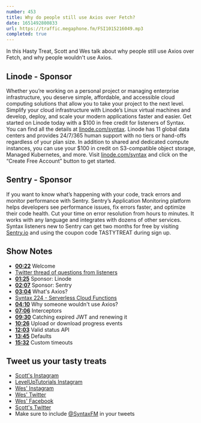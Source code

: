 ```yaml
---
number: 453
title: Why do people still use Axios over Fetch?
date: 1651492800833
url: https://traffic.megaphone.fm/FSI1015216049.mp3
completed: true
---
```


In this Hasty Treat, Scott and Wes talk about why people still use Axios over Fetch, and why people wouldn't use Axios.

## Linode - Sponsor

Whether you’re working on a personal project or managing enterprise infrastructure, you deserve simple, affordable, and accessible cloud computing solutions that allow you to take your project to the next level. Simplify your cloud infrastructure with Linode’s Linux virtual machines and develop, deploy, and scale your modern applications faster and easier. Get started on Linode today with a $100 in free credit for listeners of Syntax. You can find all the details at [linode.com/syntax](https://linode.com/syntax). Linode has 11 global data centers and provides 24/7/365 human support with no tiers or hand-offs regardless of your plan size. In addition to shared and dedicated compute instances, you can use your $100 in credit on S3-compatible object storage, Managed Kubernetes, and more. Visit [linode.com/syntax](https://linode.com/syntax) and click on the “Create Free Account” button to get started.

## Sentry - Sponsor

If you want to know what’s happening with your code, track errors and monitor performance with Sentry. Sentry’s Application Monitoring platform helps developers see performance issues, fix errors faster, and optimize their code health. Cut your time on error resolution from hours to minutes. It works with any language and integrates with dozens of other services. Syntax listeners new to Sentry can get two months for  free by visiting [Sentry.io](https://sentry.io) and using the coupon code TASTYTREAT during sign up.

## Show Notes

* **[00:22](#t=00:22)** Welcome
* [Twitter thread of questions from listeners](https://twitter.com/wesbos/status/1501221052743041025)
* **[01:25](#t=01:25)** Sponsor: Linode
* **[02:07](#t=02:07)** Sponsor: Sentry
* **[03:04](#t=03:04)** What's Axios?
* [Syntax 224 - Serverless Cloud Functions](https://syntax.fm/show/224/serverless-cloud-functions-part-1)
* **[04:10](#t=04:10)** Why someone wouldn't use Axios?
* **[07:06](#t=07:06)** Interceptors
* **[09:30](#t=09:30)** Catching expired JWT and renewing it
* **[10:26](#t=10:26)** Upload or download progress events
* **[12:03](#t=12:03)** Valid status API
* **[13:45](#t=13:45)** Defaults
* **[15:32](#t=15:32)** Custom timeouts

## Tweet us your tasty treats

* [Scott's Instagram](https://www.instagram.com/stolinski/)
* [LevelUpTutorials Instagram](https://www.instagram.com/LevelUpTutorials/)
* [Wes' Instagram](https://www.instagram.com/wesbos/)
* [Wes' Twitter](https://twitter.com/wesbos)
* [Wes' Facebook](https://www.facebook.com/wesbos.developer)
* [Scott's Twitter](https://twitter.com/stolinski)
* Make sure to include [@SyntaxFM](https://twitter.com/SyntaxFM) in your tweets
